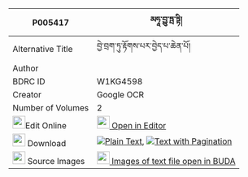 |P005417|མཧཱ་བྱུ་ཏྤ་ཏྟི། 
| --- | --- 
|Alternative Title |བྱེ་བྲག་ཏུ་རྟོགས་པར་བྱེད་པ་ཆེན་པོ།
|Author | 
|BDRC ID | W1KG4598
|Creator | Google OCR
|Number of Volumes| 2
|<img width="25" src="https://img.icons8.com/color/25/000000/edit-property.png">Edit Online| [<img width="25" src="https://avatars.githubusercontent.com/u/45091458?s=200&v=4"> Open in Editor](http://editor.openpecha.org/P005417)
|<img width="25" src="https://img.icons8.com/fluent/48/000000/download-2.png"/>  Download | [![](https://img.icons8.com/color/20/000000/txt.png)Plain Text](https://github.com/Openpecha/P005417/releases/download/v2/maha(?)_ju_tpa(?)_tti(?)_plain_P005417.zip), [![](https://img.icons8.com/color/20/000000/txt.png)Text with Pagination](https://github.com/Openpecha/P005417/releases/download/v2/maha(?)_ju_tpa(?)_tti(?)_pages_P005417.zip)
|<img width="25" src="https://img.icons8.com/plasticine/100/000000/pictures-folder.png"/>  Source Images | [<img width="25" src="https://library.bdrc.io/icons/BUDA-small.svg"> Images of text file open in BUDA](https://library.bdrc.io/show/bdr:W1KG4598)